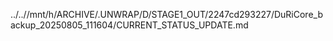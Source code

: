 ../..//mnt/h/ARCHIVE/.UNWRAP/D/STAGE1_OUT/2247cd293227/DuRiCore_backup_20250805_111604/CURRENT_STATUS_UPDATE.md